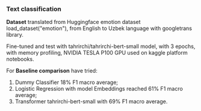 ### **Text classification**

**Dataset** translated from Huggingface emotion dataset load_dataset("emotion"), from English to Uzbek language with googletrans library.

Fine-tuned and test with tahrirchi/tahrirchi-bert-small model, with 3 epochs, with memory profiling, NVIDIA TESLA P100 GPU used on kaggle platform notebooks.

For **Baseline comparison** have tried:
1) Dummy Classifier 18% F1 macro average;
2) Logistic Regression with model Embeddings reached 61% F1 macro average;
3) Transformer tahrirchi-bert-small with 69% F1 macro average.
